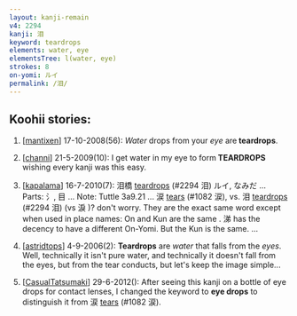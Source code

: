 ```yaml
---
layout: kanji-remain
v4: 2294
kanji: 泪
keyword: teardrops
elements: water, eye
elementsTree: l(water, eye)
strokes: 8
on-yomi: ルイ
permalink: /泪/
---
```


## Koohii stories: 

1) [<a href="http://kanji.koohii.com/profile/mantixen">mantixen</a>] 17-10-2008(56): <em>Water</em> drops from your <em>eye</em> are<strong> teardrops</strong>.

2) [<a href="http://kanji.koohii.com/profile/channi">channi</a>] 21-5-2009(10): I get water in my eye to form<strong> TEARDROPS</strong> wishing every kanji was this easy.

3) [<a href="http://kanji.koohii.com/profile/kapalama">kapalama</a>] 16-7-2010(7): 泪橋 <a href="../v4/2294.html">teardrops</a> (#2294 泪) ルイ, なみだ ... Parts: 氵, 目 ... Note: Tuttle 3a9.21 ... 涙 <a href="../v4/1082.html">tears</a> (#1082 涙), vs. 泪 <a href="../v4/2294.html">teardrops</a> (#2294 泪) (vs 淚 )? don&#039;t worry. They are the exact same word except when used in place names: On and Kun are the same . 涕 has the decency to have a different On-Yomi. But the Kun is the same. ...

4) [<a href="http://kanji.koohii.com/profile/astridtops">astridtops</a>] 4-9-2006(2): <strong>Teardrops</strong> are <em>water</em> that falls from the <em>eyes</em>. Well, technically it isn&#039;t pure water, and technically it doesn&#039;t fall from the eyes, but from the tear conducts, but let&#039;s keep the image simple...

5) [<a href="http://kanji.koohii.com/profile/CasualTatsumaki">CasualTatsumaki</a>] 29-6-2012(): After seeing this kanji on a bottle of eye drops for contact lenses, I changed the keyword to <strong>eye drops</strong> to distinguish it from 涙 <a href="../v4/1082.html">tears</a> (#1082 涙).

